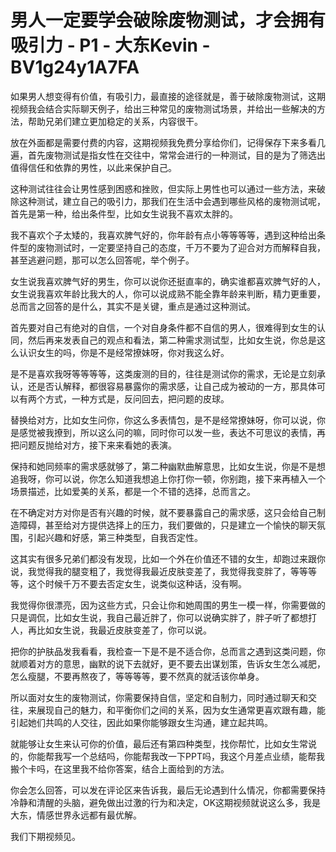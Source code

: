 # 男人一定要学会破除废物测试，才会拥有吸引力 - P1 - 大东Kevin - BV1g24y1A7FA

如果男人想变得有价值，有吸引力，最直接的途径就是，善于破除废物测试，这期视频我会结合实际聊天例子，给出三种常见的废物测试场景，并给出一些解决的方法，帮助兄弟们建立更加稳定的关系，内容很干。

放在外面都是需要付费的内容，这期视频我免费分享给你们，记得保存下来多看几遍，首先废物测试是指女性在交往中，常常会进行的一种测试，目的是为了筛选出值得信任和依靠的男性，以此来保护自己。

这种测试往往会让男性感到困惑和挫败，但实际上男性也可以通过一些方法，来破除这种测试，建立自己的吸引力，那我们在生活中会遇到哪些风格的废物测试呢，首先是第一种，给出条件型，比如女生说我不喜欢太胖的。

我不喜欢个子太矮的，我喜欢脾气好的，你年龄有点小等等等等，遇到这种给出条件型的废物测试时，一定要坚持自己的态度，千万不要为了迎合对方而解释自我，甚至逃避问题，那可以怎么回答呢，举个例子。

女生说我喜欢脾气好的男生，你可以说你还挺直率的，确实谁都喜欢脾气好的人，女生说我喜欢年龄比我大的人，你可以说成熟不能全靠年龄来判断，精力更重要，总而言之回答的是什么，其实不是关键，重点是通过这种测试。

首先要对自己有绝对的自信，一个对自身条件都不自信的男人，很难得到女生的认同，然后再来发表自己的观点和看法，第二种需求测试型，比如女生说，你总是这么认识女生的吗，你是不是经常撩妹呀，你对我这么好。

是不是喜欢我呀等等等等，这类废测的目的，往往是测试你的需求，无论是立刻承认，还是否认解释，都很容易暴露你的需求感，让自己成为被动的一方，那具体可以有两个方式，一种方式是，反问回去，把问题的皮球。

替换给对方，比如女生问你，你这么多表情包，是不是经常撩妹呀，你可以说，你是感觉被我撩到，所以这么问的嘛，同时你可以发一些，表达不可思议的表情，再把问题反抛给对方，接下来来看她的表演。

保持和她同频率的需求感就够了，第二种幽默曲解意思，比如女生说，你是不是想追我呀，你可以说，你怎么知道我想追上你打你一顿，你别跑，接下来再植入一个场景描述，比如爱美的关系，都是一个不错的选择，总而言之。

在不确定对方对你是否有兴趣的时候，就不要暴露自己的需求感，这只会给自己制造障碍，甚至给对方提供选择上的压力，我们要做的，只是建立一个愉快的聊天氛围，引起兴趣和好感，第三种类型，自我否定性。

这其实有很多兄弟们都没有发现，比如一个外在价值还不错的女生，却跑过来跟你说，我觉得我的腿变粗了，我觉得我最近皮肤变差了，我觉得我变胖了，等等等等，这个时候千万不要去否定女生，说类似这种话，没有啊。

我觉得你很漂亮，因为这些方式，只会让你和她周围的男生一模一样，你需要做的只是调侃，比如女生说，我自己最近胖了，你可以说确实胖了，胖子听了都想打人，再比如女生说，我最近皮肤变差了，你可以说。

把你的护肤品发我看看，我检查一下是不是不适合你，总而言之遇到这类问题，你就顺着对方的意思，幽默的说下去就好，更不要去出谋划策，告诉女生怎么减肥，怎么瘦腿，不要再熬夜了，等等等等，要不然真的就活该你单身。

所以面对女生的废物测试，你需要保持自信，坚定和自制力，同时通过聊天和交往，来展现自己的魅力，和平衡你们之间的关系，因为女生通常更喜欢跟有趣，能引起她们共鸣的人交往，因此如果你能够跟女生沟通，建立起共鸣。

就能够让女生来认可你的价值，最后还有第四种类型，找你帮忙，比如女生常说的，你能帮我写一个总结吗，你能帮我改一下PPT吗，我这个月差点业绩，能帮我搬个卡吗，在这里我不给你答案，结合上面给到的方法。

你会怎么回答，可以发在评论区来告诉我，最后无论遇到什么情况，你都需要保持冷静和清醒的头脑，避免做出过激的行为和决定，OK这期视频就说这么多，我是大东，情感世界永远都有最优解。

我们下期视频见。